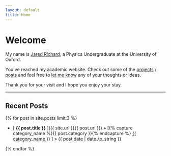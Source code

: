 ```yaml
---
layout: default
title: Home
---
```


<h1>Welcome</h1>

<p></p>

My name is <a href="{{ site.url }}/about">Jared Richard</a>, a Physics Undergraduate at the University of Oxford. 

You've reached my academic website. Check out some of the <a href="{{ site.url }}/projectarchive">projects</a> / <a href="{{ site.url }}/postarchive">posts</a> and feel free to <a href="{{ site.url }}/about">let me know</a> any of your thoughts or ideas.

Thank you for your visit and I hope you enjoy your stay.

-----

<h2>Recent Posts</h2>

{% for post in site.posts limit:3 %}

- [ **{{ post.title }}** ]({{ site.url }}{{ post.url }}) » [{% capture category_name %}{{ post.category }}{% endcapture %} <a href="/category/{{ category_name }}">{{ category_name }}</a> ] » {{ post.date | date_to_string }}

{% endfor %}
